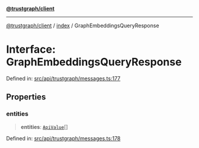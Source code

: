 [**@trustgraph/client**](../../README.md)

***

[@trustgraph/client](../../README.md) / [index](../README.md) / GraphEmbeddingsQueryResponse

# Interface: GraphEmbeddingsQueryResponse

Defined in: [src/api/trustgraph/messages.ts:177](https://github.com/trustgraph-ai/trustgraph-ts-client/blob/92e187771a25b959c85a4f966bb97eb5d407310b/src/api/trustgraph/messages.ts#L177)

## Properties

### entities

> **entities**: [`ApiValue`](ApiValue.md)[]

Defined in: [src/api/trustgraph/messages.ts:178](https://github.com/trustgraph-ai/trustgraph-ts-client/blob/92e187771a25b959c85a4f966bb97eb5d407310b/src/api/trustgraph/messages.ts#L178)
